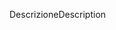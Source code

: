 <span data-ttu-id="1cc2a-101">Descrizione</span><span class="sxs-lookup"><span data-stu-id="1cc2a-101">Description</span></span>
